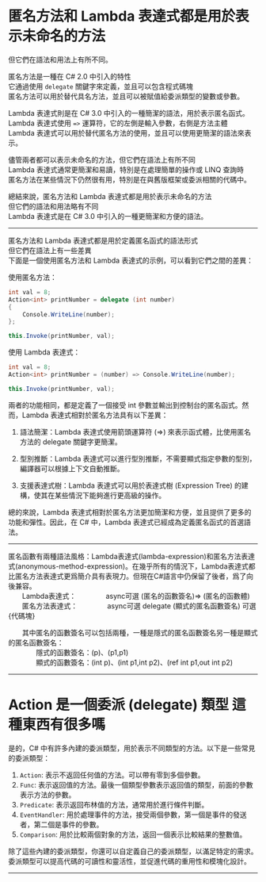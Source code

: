 
# 匿名方法和 Lambda 表達式都是用於表示未命名的方法  
但它們在語法和用法上有所不同。

匿名方法是一種在 C# 2.0 中引入的特性  
它通過使用 `delegate` 關鍵字來定義，並且可以包含程式碼塊  
匿名方法可以用於替代具名方法，並且可以被賦值給委派類型的變數或參數。

Lambda 表達式則是在 C# 3.0 中引入的一種簡潔的語法，用於表示匿名函式。  
Lambda 表達式使用 `=>` 運算符，它的左側是輸入參數，右側是方法主體  
Lambda 表達式可以用於替代匿名方法的使用，並且可以使用更簡潔的語法來表示。

儘管兩者都可以表示未命名的方法，但它們在語法上有所不同  
Lambda 表達式通常更簡潔和易讀，特別是在處理簡單的操作或 LINQ 查詢時  
匿名方法在某些情況下仍然很有用，特別是在與舊版框架或委派相關的代碼中。

總結來說，匿名方法和 Lambda 表達式都是用於表示未命名的方法  
但它們的語法和用法略有不同  
Lambda 表達式是在 C# 3.0 中引入的一種更簡潔和方便的語法。

--- 

匿名方法和 Lambda 表達式都是用於定義匿名函式的語法形式  
但它們在語法上有一些差異  
下面是一個使用匿名方法和 Lambda 表達式的示例，可以看到它們之間的差異：

使用匿名方法：
```csharp
int val = 8;
Action<int> printNumber = delegate (int number)
{
    Console.WriteLine(number);
};

this.Invoke(printNumber, val);
```

使用 Lambda 表達式：
```csharp
int val = 8;
Action<int> printNumber = (number) => Console.WriteLine(number);

this.Invoke(printNumber, val);
```

兩者的功能相同，都是定義了一個接受 int 參數並輸出到控制台的匿名函式。然而，Lambda 表達式相對於匿名方法具有以下差異：

1. 語法簡潔：Lambda 表達式使用箭頭運算符 (=>) 來表示函式體，比使用匿名方法的 delegate 關鍵字更簡潔。

2. 型別推斷：Lambda 表達式可以進行型別推斷，不需要顯式指定參數的型別，編譯器可以根據上下文自動推斷。

3. 支援表達式樹：Lambda 表達式可以用於表達式樹 (Expression Tree) 的建構，使其在某些情況下能夠進行更高級的操作。

總的來說，Lambda 表達式相對於匿名方法更加簡潔和方便，並且提供了更多的功能和彈性。因此，在 C# 中，Lambda 表達式已經成為定義匿名函式的首選語法。


---  
匿名函數有兩種語法風格：Lambda表達式(lambda-expression)和匿名方法表達式(anonymous-method-expression)。在幾乎所有的情況下，Lambda表達式都比匿名方法表達式更爲簡介具有表現力。但現在C#語言中仍保留了後者，爲了向後兼容。  
　　Lambda表達式：
　　　　async可選 (匿名的函數簽名)=> (匿名的函數體)  
　　匿名方法表達式：
　　　　async可選 delegate (顯式的匿名函數簽名) 可選{代碼塊}  

　　其中匿名的函數簽名可以包括兩種，一種是隱式的匿名函數簽名另一種是顯式的匿名函數簽名：  
　　　　隱式的函數簽名：(p)、(p1,p1)  
　　　　顯式的函數簽名：(int p)、(int p1,int p2)、(ref int p1,out int p2)

---
# Action<int> 是一個委派 (delegate) 類型  這種東西有很多嗎
是的，C# 中有許多內建的委派類型，用於表示不同類型的方法。以下是一些常見的委派類型：

1. `Action`: 表示不返回任何值的方法。可以帶有零到多個參數。
2. `Func`: 表示返回值的方法。最後一個類型參數表示返回值的類型，前面的參數表示方法的參數。
3. `Predicate`: 表示返回布林值的方法，通常用於進行條件判斷。
4. `EventHandler`: 用於處理事件的方法，接受兩個參數，第一個是事件的發送者，第二個是事件的參數。
5. `Comparison`: 用於比較兩個對象的方法，返回一個表示比較結果的整數值。

除了這些內建的委派類型，你還可以自定義自己的委派類型，以滿足特定的需求。委派類型可以提高代碼的可讀性和靈活性，並促進代碼的重用性和模塊化設計。

--- 

